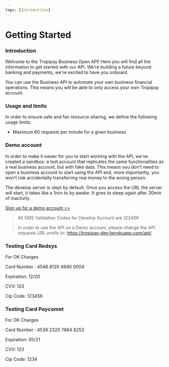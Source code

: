 ```yaml
---
tags: [Introduction]
---
```


# Getting Started

### Introduction

Welcome to the Tropipay Business Open API! Here you will find all the information to get started with our API. We're building a future beyond banking and payments, we're excited to have you onboard.

You can use the Business API to automate your own business financial operations. This means you will be able to only access your own Tropipay account.


### Usage and limits

In order to ensure safe and fair resource sharing, we define the following usage limits:

- Maximum 60 requests per minute for a given business


### Demo account

In order to make it easier for you to start working with the API, we've created a sandbox: a test account that replicates the same functionalities as a real business account, but with fake data. This means you don't need to open a business account to start using the API and, more importantly, you won't risk accidentally transferring real money to the wrong person.

The develop server is slept by default. Once you access the URL the server will start, it takes like a 1min to by awake. It goes to sleep again after 30min of inactivity.  


[Sign up for a demo account >> ](https://tropipay-dev.herokuapp.com/signup)

> All SMS Validation Codes for Develop Account are *123456*

> In order to use the API on a Demo account, please change the API requests URL prefix to: https://tropipay-dev.herokuapp.com/api/


### Testing Card Redsys

For OK Charges
>
Card Number : 4548 8120 4940 0004
>
Expiration: 12/20
>
CVV: 123
>
Cip Code: 123456

### Testing Card Paycomet

For OK Charges
>
Card Number : 4539 2320 7664 8253
>
Expiration: 05/21
>
CVV: 123
>
Cip Code: 1234







